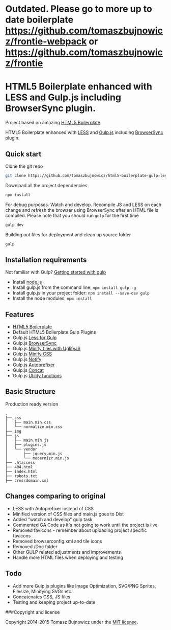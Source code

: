 # Outdated. Please go to more up to date boilerplate https://github.com/tomaszbujnowicz/frontie-webpack or https://github.com/tomaszbujnowicz/frontie

# HTML5 Boilerplate enhanced with LESS and Gulp.js including BrowserSync plugin.

Project based on amazing [HTML5 Boilerplate](https://github.com/h5bp/html5-boilerplate)

HTML5 Boilerplate enhanced with [LESS](http://www.lesscss.org/) and [Gulp.js](http://gulpjs.com/) including [BrowserSync](http://www.browsersync.io) plugin. 

## Quick start

Clone the git repo
```sh
git clone https://github.com/tomaszbujnowicz/html5-boilerplate-gulp-less.git
```
Download all the project dependencies
```sh
npm install
```
For debug purposes. Watch and develop. Recompile JS and LESS on each change and refresh the browser using BrowserSync after an HTML file is compiled. Please note that you should run `gulp` for the first time 
```sh
gulp dev
```
Building out files for deployment and clean up source folder
```sh
gulp
```
## Installation requirements

Not familiar with Gulp? [Getting started with gulp](http://markgoodyear.com/2014/01/getting-started-with-gulp/)
* Install [node.js](http://nodejs.org/)
* Install gulp.js from the command line: `npm install gulp -g`
* Install gulp.js in your project folder: `npm install --save-dev gulp`
* Install the node modules: `npm install`

## Features

* [HTML5 Boilerplate](https://github.com/h5bp/html5-boilerplate)
* Default HTML5 Boilerplate Gulp Plugins
* Gulp.js [Less for Gulp](https://www.npmjs.org/package/gulp-less)
* Gulp.js [BrowserSync](http://www.browsersync.io/)
* Gulp.js [Minify files with UglifyJS](https://www.npmjs.org/package/gulp-uglify)
* Gulp.js [Minify CSS](https://www.npmjs.org/package/gulp-minify-css)
* Gulp.js [Notify](https://www.npmjs.org/package/gulp-notify)
* Gulp.js [Autoprefixer](https://www.npmjs.org/package/gulp-autoprefixer)
* Gulp.js [Concat](https://www.npmjs.org/package/gulp-concat)
* Gulp.js [Utility functions](https://www.npmjs.org/package/gulp-util)

## Basic Structure

Production ready version

```
.
├── css
│   ├── main.min.css
│   └── normalize.min.css
├── img
├── js
│   ├── main.min.js
│   ├── plugins.js
│   └── vendor
│       ├── jquery.min.js
│       └── modernizr.min.js
├── .htaccess
├── 404.html
├── index.html
├── robots.txt
├── crossdomain.xml
```

## Changes comparing to original

* LESS with Autoprefixer instead of CSS
* Minified version of CSS files and main.js goes to Dist
* Added "watch and develop" gulp task
* Commented GA Code as it's not going to work until the project is live
* Removed favicons - remember about uploading project specific favicons
* Removed browserconfig.xml and tile icons
* Removed /Doc folder
* Other GULP related adjustments and improvements
* Handle more HTML files when deploying and testing

## Todo

* Add more Gulp.js plugins like Image Optimization, SVG/PNG Sprites, Filesize, Minifying SVGs etc..
* Concatenates CSS, JS files
* Testing and keeping project up-to-date


###Copyright and license

Copyright 2014-2015 Tomasz Bujnowicz under the [MIT license](http://opensource.org/licenses/MIT).
